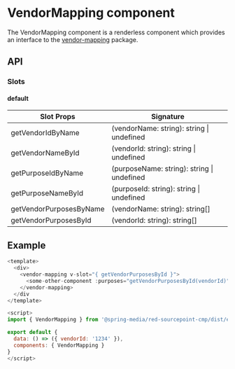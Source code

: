 # VendorMapping component

The VendorMapping component is a renderless component which provides an interface to the [vendor-mapping](../../../vendor-mapping) package.

## API

### Slots

#### default

| Slot Props              | Signature                                  |
| ----------------------- |------------------------------------------- |
| getVendorIdByName       | (vendorName: string): string \| undefined  |
| getVendorNameById       | (vendorId: string): string \| undefined    |
| getPurposeIdByName      | (purposeName: string): string \| undefined |
| getPurposeNameById      | (purposeId: string): string \| undefined   |
| getVendorPurposesByName | (vendorName: string): string[]             |
| getVendorPurposesById   | (vendorId: string): string[]               |

## Example

```javascript
<template>
  <div>
    <vendor-mapping v-slot="{ getVendorPurposesById }">
      <some-other-component :purposes="getVendorPurposesById(vendorId)"></some-other-component>
    </vendor-mapping>
  </div
</template>

<script>
import { VendorMapping } from '@spring-media/red-sourcepoint-cmp/dist/esm/vue/components/vendor-mapping';

export default {
  data: () => ({ vendorId: '1234' }),
  components: { VendorMapping }
}
</script>
```
